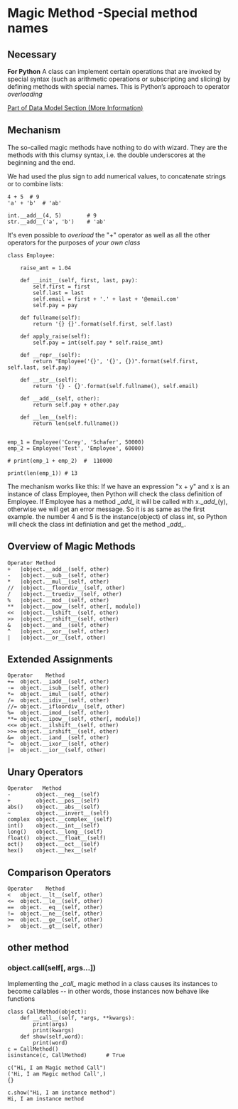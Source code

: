 # Magic Method -Special method names
## Necessary
**For Python** A class can implement certain operations that are invoked by special syntax (such as arithmetic operations or subscripting and slicing) by defining methods with special names. This is Python’s approach to operator *overloading*

[Part of Data Model Section (More Information)](https://docs.python.org/3/reference/datamodel.html#special-method-names)


## Mechanism
The so-called magic methods have nothing to do with wizard. They are the methods with this clumsy syntax, i.e. the double underscores at the beginning and the end.  

We had used the plus sign to add numerical values, to concatenate strings or to combine lists:
```
4 + 5  # 9
'a' + 'b'  # 'ab'

int.__add__(4, 5)        # 9   
str.__add__('a', 'b')    # 'ab'
```
It's even possible to *overload* the "+" operator as well as all the other operators for the purposes of *your own class*
```
class Employee:

    raise_amt = 1.04
    
    def __init__(self, first, last, pay):
        self.first = first
        self.last = last
        self.email = first + '.' + last + '@email.com'
        self.pay = pay

    def fullname(self):
        return '{} {}'.format(self.first, self.last)

    def apply_raise(self):
        self.pay = int(self.pay * self.raise_amt)

    def __repr__(self):
        return "Employee('{}', '{}', {})".format(self.first, self.last, self.pay)

    def __str__(self):
        return '{} - {}'.format(self.fullname(), self.email)

    def __add__(self, other):
        return self.pay + other.pay

    def __len__(self):
        return len(self.fullname())


emp_1 = Employee('Corey', 'Schafer', 50000)
emp_2 = Employee('Test', 'Employee', 60000)

# print(emp_1 + emp_2)  #  110000

print(len(emp_1)) # 13
```
The mechanism works like this: If we have an expression "x + y" and x is an instance of class Employee, then Python will check the class definition of Employee. If Employee has a method \__add\__ it will be called with x.\__add\__(y), otherwise we will get an error message. 
So it is as same as the first example. the number 4 and 5 is the instance(object) of class int, so Python will check the class int definiation and get the method \__add\__.   

## Overview of Magic Methods
```
Operator Method
+   |object.__add__(self, other)
-   |object.__sub__(self, other)
*   |object.__mul__(self, other)
//  |object.__floordiv__(self, other)
/   |object.__truediv__(self, other)
%   |object.__mod__(self, other)
**  |object.__pow__(self, other[, modulo])
<<  |object.__lshift__(self, other)
>>  |object.__rshift__(self, other)
&   |object.__and__(self, other)
^   |object.__xor__(self, other)
|   |object.__or__(self, other)
```
## Extended Assignments
```
Operator	Method
+=	object.__iadd__(self, other)
-=	object.__isub__(self, other)
*=	object.__imul__(self, other)
/=	object.__idiv__(self, other)
//=	object.__ifloordiv__(self, other)
%=	object.__imod__(self, other)
**=	object.__ipow__(self, other[, modulo])
<<=	object.__ilshift__(self, other)
>>=	object.__irshift__(self, other)
&=	object.__iand__(self, other)
^=	object.__ixor__(self, other)
|=	object.__ior__(self, other)
```

## Unary Operators
```
Operator   Method
-        object.__neg__(self)
+        object.__pos__(self)
abs()    object.__abs__(self)
~        object.__invert__(self)
complex  object.__complex__(self)
int()    object.__int__(self)
long()   object.__long__(self)
float()  object.__float__(self)
oct()    object.__oct__(self)
hex()    object.__hex__(self
```
## Comparison Operators
```
Operator	Method
<   object.__lt__(self, other)
<=  object.__le__(self, other)
==  object.__eq__(self, other)
!=  object.__ne__(self, other)
>=  object.__ge__(self, other)
>   object.__gt__(self, other)
```

## other method

### object.__call__(self[, args...])
Implementing the \__call\__ magic method in a class causes its instances to become callables -- in other words, those instances now behave like functions

```
class CallMethod(object):
    def __call__(self, *args, **kwargs):
        print(args)
        print(kwargs)
    def show(self,word):
        print(word)
c = CallMethod()
isinstance(c, CallMethod)      # True
```
```
c("Hi, I am Magic method Call") 
('Hi, I am Magic method Call',)
{}

c.show("Hi, I am instance method")
Hi, I am instance method

```

